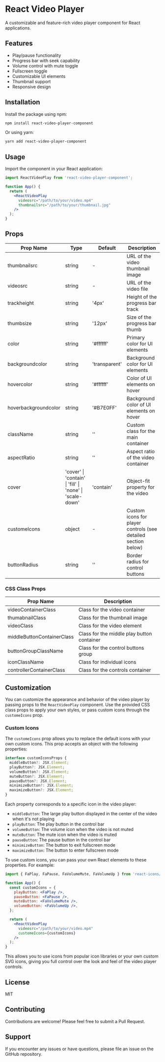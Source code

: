 # React Video Player

A customizable and feature-rich video player component for React applications.

## Features

- Play/pause functionality
- Progress bar with seek capability
- Volume control with mute toggle
- Fullscreen toggle
- Customizable UI elements
- Thumbnail support
- Responsive design

## Installation

Install the package using npm:

```bash
npm install react-video-player-component
```

Or using yarn:

```bash
yarn add react-video-player-component
```

## Usage

Import the component in your React application:

```jsx
import ReactVideoPlay from 'react-video-player-component';

function App() {
  return (
    <ReactVideoPlay
      videosrc="/path/to/your/video.mp4"
      thumbnailsrc="/path/to/your/thumbnail.jpg"
    />
  );
}
```

## Props

| Prop Name | Type | Default | Description |
|-----------|------|---------|-------------|
| thumbnailsrc | string | - | URL of the video thumbnail image |
| videosrc | string | - | URL of the video file |
| trackheight | string | '4px' | Height of the progress bar track |
| thumbsize | string | '12px' | Size of the progress bar thumb |
| color | string | '#ffffff' | Primary color for UI elements |
| backgroundcolor | string | 'transparent' | Background color for UI elements |
| hovercolor | string | '#ffffff' | Color of UI elements on hover |
| hoverbackgroundcolor | string | '#B7E0FF' | Background color of UI elements on hover |
| className | string | '' | Custom class for the main container |
| aspectRatio | string | '' | Aspect ratio of the video container |
| cover | 'cover' \| 'contain' \| 'fill' \| 'none' \| 'scale-down' | 'contain' | Object-fit property for the video |
| customeIcons | object | - | Custom icons for player controls (see detailed section below) |
| buttonRadius | string | '' | Border radius for control buttons |

### CSS Class Props

| Prop Name | Description |
|-----------|-------------|
| videoContainerClass | Class for the video container |
| thumabnailClass | Class for the thumbnail image |
| videoClass | Class for the video element |
| middleButtonContainerClass | Class for the middle play button container |
| buttonGroupClassName | Class for the control buttons group |
| iconClassName | Class for individual icons |
| controllerContainerClass | Class for the controls container |

## Customization

You can customize the appearance and behavior of the video player by passing props to the `ReactVideoPlay` component. Use the provided CSS class props to apply your own styles, or pass custom icons through the `customeIcons` prop.

### Custom Icons

The `customeIcons` prop allows you to replace the default icons with your own custom icons. This prop accepts an object with the following properties:

```typescript
interface customIconsProps {
  middleButton?: JSX.Element;
  playButton?: JSX.Element;
  volumeButton?: JSX.Element;
  muteButton?: JSX.Element;
  pauseButton?: JSX.Element;
  minimizeButton?: JSX.Element;
  maximizeButton?: JSX.Element;
}
```

Each property corresponds to a specific icon in the video player:

- `middleButton`: The large play button displayed in the center of the video when it's not playing
- `playButton`: The play button in the control bar
- `volumeButton`: The volume icon when the video is not muted
- `muteButton`: The mute icon when the video is muted
- `pauseButton`: The pause button in the control bar
- `minimizeButton`: The button to exit fullscreen mode
- `maximizeButton`: The button to enter fullscreen mode

To use custom icons, you can pass your own React elements to these properties. For example:

```jsx
import { FaPlay, FaPause, FaVolumeMute, FaVolumeUp } from 'react-icons/fa';

function App() {
  const customIcons = {
    playButton: <FaPlay />,
    pauseButton: <FaPause />,
    muteButton: <FaVolumeMute />,
    volumeButton: <FaVolumeUp />,
  };

  return (
    <ReactVideoPlay
      videosrc="/path/to/your/video.mp4"
      customeIcons={customIcons}
    />
  );
}
```

This allows you to use icons from popular icon libraries or your own custom SVG icons, giving you full control over the look and feel of the video player controls.

## License

MIT

## Contributing

Contributions are welcome! Please feel free to submit a Pull Request.

## Support

If you encounter any issues or have questions, please file an issue on the GitHub repository.
